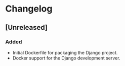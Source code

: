 # Changelog

## [Unreleased]
### Added
- Initial Dockerfile for packaging the Django project.
- Docker support for the Django development server.
